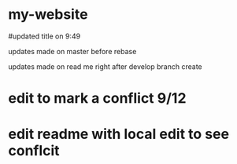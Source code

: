 # my-website
#updated title on 9:49

updates made on master before rebase

updates made on read me right after develop branch create

# edit to mark a conflict 9/12
# edit readme with local edit to see conflcit